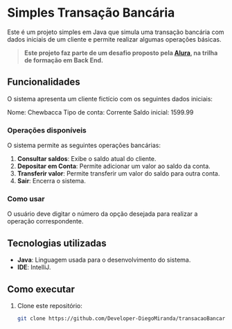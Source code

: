 # Simples Transação Bancária

Este é um projeto simples em Java que simula uma transação bancária com dados iniciais de um cliente e permite realizar algumas operações básicas.

> **Este projeto faz parte de um desafio proposto pela [Alura](https://www.alura.com.br/), na trilha de formação em Back End.**

## Funcionalidades

O sistema apresenta um cliente fictício com os seguintes dados iniciais:

Nome: Chewbacca Tipo de conta: Corrente Saldo inicial: 1599.99


### Operações disponíveis

O sistema permite as seguintes operações bancárias:

1. **Consultar saldos**: Exibe o saldo atual do cliente.
2. **Depositar em Conta**: Permite adicionar um valor ao saldo da conta.
3. **Transferir valor**: Permite transferir um valor do saldo para outra conta.
4. **Sair**: Encerra o sistema.

### Como usar

O usuário deve digitar o número da opção desejada para realizar a operação correspondente.

## Tecnologias utilizadas

- **Java**: Linguagem usada para o desenvolvimento do sistema.
- **IDE**: IntelliJ.

## Como executar

1. Clone este repositório:
   ```bash
   git clone https://github.com/Developer-DiegoMiranda/transacaoBancaria.git



